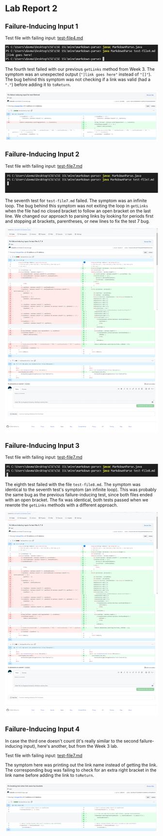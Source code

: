 # Lab Report 2

## Failure-Inducing Input 1

Test file with failing input: [test-file4.md](https://github.com/trdavidt/markdown-parse/blob/main/test-file4.md)

![Failure 1](lab-report-2/2-1.png)

The fourth test failed with our previous `getLinks` method from Week 3. The symptom was an unexpected output (`"]link goes here"` instead of `"[]"`). The bug behind this symptom was not checking if a link was valid (had a `"."`) before adding it to `toReturn`.

![Fix 1](lab-report-2/2-2.png)

## Failure-Inducing Input 2

Test file with failing input: [test-file7.md](https://github.com/trdavidt/markdown-parse/blob/main/test-file7.md)

![Failure 2](lab-report-2/2-3.png)

The seventh test for `test-file7.md` failed. The symptom was an infinite loop. The bug behind this symptom was not exiting the loop in `getLinks` when the file had no closed bracket to follow an open bracket on the last line. We changed our approach to parsing links by looking for periods first and stopping at brackets, parentheses, or new lines to fix the test 7 bug.

![Fix 2](lab-report-2/2-4.png)

## Failure-Inducing Input 3

Test file with failing input: [test-file7.md](https://github.com/trdavidt/markdown-parse/blob/main/test-file8.md)

![Failure 2](lab-report-2/2-7.png)

The eighth test failed with the file `test-file8.md`. The symptom was identical to the seventh test's symptom (an infinite loop). This was probably the same bug as the previous failure-inducing test, since both files ended with an open bracket. The fix was identical, both tests passed when we rewrote the `getLinks` methods with a different approach.

![Fix 3](lab-report-2/2-4.png)

## Failure-Inducing Input 4

In case the third one doesn't count (it's really similar to the second failure-inducing input), here's another, but from the Week 3 lab.

Test file with failing input: [test-file7.md](https://github.com/trdavidt/markdown-parse/blob/main/more-tests.md)

The symptom here was printing out the link name instead of getting the link. The corresponding bug was failing to check for an extra right bracket in the link name before adding the link to `toReturn`.

![Fix 4](lab-report-2/2-6.png)